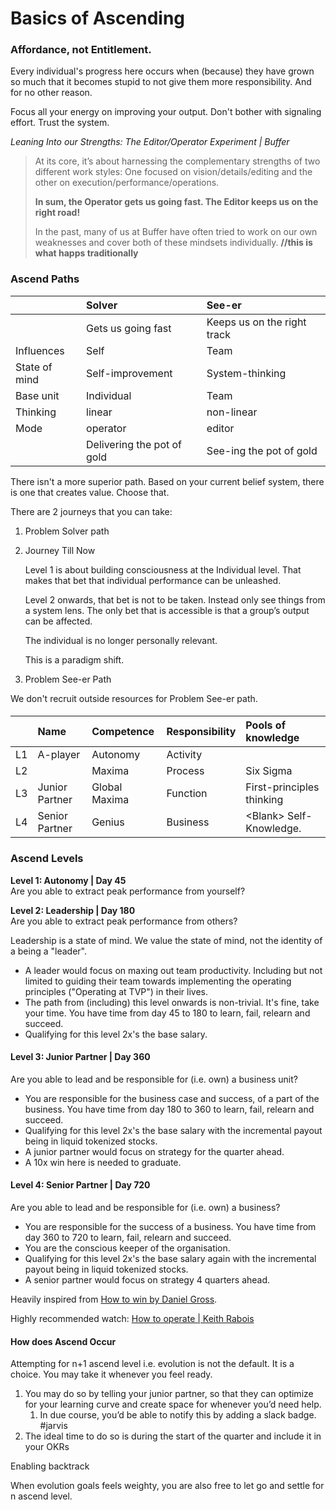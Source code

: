 # Basics of Ascending

### Affordance, not Entitlement.

Every individual's progress here occurs when \(because\) they have grown so much that it becomes stupid to not give them more responsibility. And for no other reason.

Focus all your energy on improving your output. Don't bother with signaling effort. Trust the system.

_Leaning Into our Strengths: The Editor/Operator Experiment \| Buffer_

> At its core, it’s about harnessing the complementary strengths of two different work styles: One focused on vision/details/editing and the other on execution/performance/operations.
>
> **In sum, the Operator gets us going fast. The Editor keeps us on the right road!**
>
> In the past, many of us at Buffer have often tried to work on our own weaknesses and cover both of these mindsets individually. **//this is what happs traditionally**



### Ascend Paths

|  | Solver | See-er |
| :--- | :--- | :--- |
|  | Gets us going fast | Keeps us on the right track |
| Influences | Self | Team |
| State of mind | Self-improvement | System-thinking |
| Base unit | Individual | Team |
| Thinking | linear | non-linear |
| Mode | operator | editor |
|  | Delivering the pot of gold | See-ing the pot of gold |

There isn't a more superior path. Based on your current belief system, there is one that creates value. Choose that. 

There are 2 journeys that you can take:

1. Problem Solver path
2. Journey Till Now

   Level 1 is about building consciousness at the Individual level. That makes that bet that individual performance can be unleashed.   


   Level 2 onwards, that bet is not to be taken. Instead only see things from a system lens. The only bet that is accessible is that a group’s output can be affected.  
  
   The individual is no longer personally relevant.    


   This is a paradigm shift.

3. Problem See-er Path

We don't recruit outside resources for Problem See-er path.

#### 

|  | **Name** | **Competence** | **Responsibility** | **Pools of knowledge** |
| :--- | :--- | :--- | :--- | :--- |
| L1 | A-player | Autonomy | Activity |  |
| L2 |  | Maxima | Process | Six Sigma |
| L3 | Junior Partner | Global Maxima | Function | First-principles thinking |
| L4 | Senior Partner | Genius  | Business | &lt;Blank&gt; Self-Knowledge. |

### Ascend Levels

**Level 1: Autonomy \| Day 45**  
Are you able to extract peak performance from yourself?

**Level 2: Leadership \| Day 180**  
Are you able to extract peak performance from others?

Leadership is a state of mind. We value the state of mind, not the identity of a being a "leader".

* A leader would focus on maxing out team productivity. Including but not limited to guiding their team towards implementing the operating principles \("Operating at TVP"\) in their lives.
* The path from \(including\) this level onwards is non-trivial. It's fine, take your time. You have time from day 45 to 180 to learn, fail, relearn and succeed.
* Qualifying for this level 2x's the base salary.

#### Level 3: Junior Partner \| Day 360

Are you able to lead and be responsible for \(i.e. own\) a business unit?

* You are responsible for the business case and success, of a part of the business. You have time from day 180 to 360 to learn, fail, relearn and succeed.
* Qualifying for this level 2x's the base salary with the incremental payout being in liquid tokenized stocks.
* A junior partner would focus on strategy for the quarter ahead.
* A 10x win here is needed to graduate.

#### Level 4: Senior Partner \| Day 720

Are you able to lead and be responsible for \(i.e. own\) a business?

* You are responsible for the success of a business. You have time from day 360 to 720 to learn, fail, relearn and succeed.
* You are the conscious keeper of the organisation.
* Qualifying for this level 2x's the base salary again with the incremental payout being in liquid tokenized stocks.
* A senior partner would focus on strategy 4 quarters ahead.

Heavily inspired from [How to win by Daniel Gross](https://youtu.be/LH1bewTg-P4?t=1188).

Highly recommended watch: [How to operate \| Keith Rabois](https://www.youtube.com/watch?v=6fQHLK1aIBs)

#### 

#### How does Ascend Occur



Attempting for n+1 ascend level i.e. evolution is not the default. It is a choice. You may take it whenever you feel ready. 

1. You may do so by telling your junior partner, so that they can optimize for your learning curve and create space for whenever you’d need help. 
   1. In due course, you’d be able to notify this by adding a slack badge. \#jarvis
2. The ideal time to do so is during the start of the quarter and include it in your OKRs

Enabling backtrack

When evolution goals feels weighty, you are also free to let go and settle for n ascend level.   


#### 

